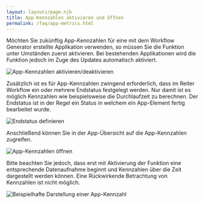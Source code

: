 ```yaml
---
layout: layouts/page.njk
title: App-Kennzahlen aktivieren und öffnen
permalink: /faq/app-metrics.html
---
```

Möchten Sie zukünftig App-Kennzahlen für eine mit dem Workflow Generator erstellte Applikation verwenden, so müssen Sie die Funktion unter Umständen zuerst aktivieren. Bei bestehenden Applikationen wird die Funktion jedoch im Zuge des Updates automatisch aktiviert.

![](/images/app-kennzahlen-aktivieren.png "App-Kennzahlen aktivieren/deaktivieren")

Zusätzlich ist es für App-Kennzahlen zwingend erforderlich, dass im Reiter Workflow ein oder mehrere Endstatus festgelegt werden. Nur damit ist es möglich Kennzahlen wie beispielsweise die Durchlaufzeit zu berechnen. Der Endstatus ist in der Regel ein Status in welchem ein App-Element fertig bearbeitet wurde.

![](/images/endstatus.png "Endstatus definieren")

Anschließend können Sie in der App-Übersicht auf die App-Kennzahlen zugreifen. 

![](/images/app-kennzahlen.png "App-Kennzahlen öffnen")

Bitte beachten Sie jedoch, dass erst mit Aktivierung der Funktion eine entsprechende Datenaufnahme beginnt und Kennzahlen über die Zeit dargestellt werden können. Eine Rückwirkende Betrachtung von Kennzahlen ist nicht möglich.

![](/images/app-kennzahlen-anzeige.png "Beispielhafte Darstellung einer App-Kennzahl")
